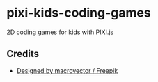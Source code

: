 # pixi-kids-coding-games

2D coding games for kids with PIXI.js

## Credits

- [Designed by macrovector / Freepik](http://www.freepik.com)
